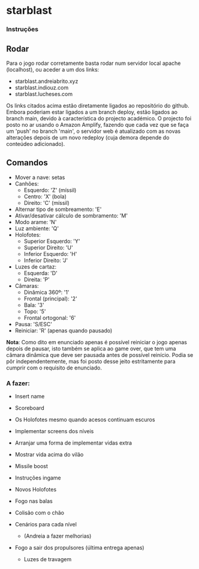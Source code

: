 # starblast

### Instruções
## Rodar
Para o jogo rodar corretamente basta rodar num servidor local apache (localhost), ou aceder a um dos links:
+ starblast.andreiabrito.xyz
+ starblast.indiouz.com
+ starblast.lucheses.com

Os links citados acima estão diretamente ligados ao repositório do github. Embora poderiam estar ligados a um branch deploy, estão ligados ao branch main, devido à característica do projecto académico.
O projecto foi posto no ar usando o Amazon Amplify, fazendo que cada vez que se faça um 'push' no branch 'main', o servidor web é atualizado com as novas alterações depois de um novo redeploy (cuja demora depende do conteúdeo adicionado).

## Comandos
+ Mover a nave: setas
+ Canhões:
    - Esquerdo: 'Z' (míssil)
    - Centro: 'X' (bola)
    - Direito: 'C' (míssil)
+ Alternar tipo de sombreamento: 'E'
+ Ativar/desativar cálculo de sombramento: 'M'
+ Modo arame: 'N'
+ Luz ambiente: 'Q'
+ Holofotes:
    - Superior Esquerdo: 'Y'
    - Superior Direito: 'U'
    - Inferior Esquerdo: 'H'
    - Inferior Direito: 'J'
+ Luzes de cartaz:
    - Esquerda: 'D'
    - Direita: 'P'
+ Câmaras:
    - Dinâmica 360º: '1'
    - Frontal (principal): '2'
    - Bala: '3'
    - Topo: '5'
    - Frontal ortogonal: '6'
+ Pausa: 'S/ESC'
+ Reiniciar: 'R' (apenas quando pausado)

**Nota**: Como dito em enunciado apenas é possível reiniciar o jogo apenas depois de pausar, isto também se aplica ao game over, que tem uma câmara dinâmica que deve ser pausada antes de possível reinício. Podia se pôr independentemente, mas foi posto desse jeito estritamente para cumprir com o requisito de enunciado.

### A fazer:
+ Insert name
+ Scoreboard
+ Os Holofotes mesmo quando acesos continuam escuros
+ Implementar screens dos níveis
+ Arranjar uma forma de implementar vidas extra
+ Mostrar vida acima do vilão
+ Missile boost
+ Instruções ingame
+ Novos Holofotes
+ Fogo nas balas
+ Colisão com o chão

+ Cenários para cada nível
    - (Andreia a fazer melhorias)
+ Fogo a sair dos propulsores (última entrega apenas)
    - Luzes de travagem

